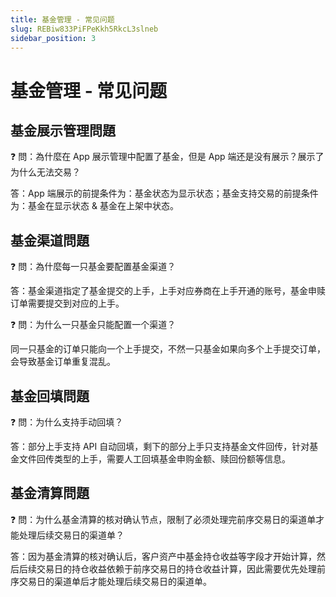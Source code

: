 ```yaml
---
title: 基金管理 - 常见问题
slug: REBiw833PiFPeKkh5RkcL3slneb
sidebar_position: 3
---
```



# 基金管理 - 常见问题

## 基金展示管理問題

<div class="callout callout-bg-2 callout-border-2">
<p>❓ 問：為什麼在 App 展示管理中配置了基金，但是 App 端还是没有展示？展示了为什么无法交易？</p>
</div>

答：App 端展示的前提条件为：基金状态为显示状态；基金支持交易的前提条件为：基金在显示状态 & 基金在上架中状态。

## 基金渠道問題

<div class="callout callout-bg-2 callout-border-2">
<p>❓ 問：為什麼每一只基金要配置基金渠道？</p>
</div>

答：基金渠道指定了基金提交的上手，上手对应券商在上手开通的账号，基金申赎订单需要提交到对应的上手。

<div class="callout callout-bg-2 callout-border-2">
<p>❓ 問：为什么一只基金只能配置一个渠道？</p>
</div>

同一只基金的订单只能向一个上手提交，不然一只基金如果向多个上手提交订单，会导致基金订单重复混乱。

## 基金回填問題

<div class="callout callout-bg-2 callout-border-2">
<p>❓ 問：为什么支持手动回填？</p>
</div>

答：部分上手支持 API 自动回填，剩下的部分上手只支持基金文件回传，针对基金文件回传类型的上手，需要人工回填基金申购金额、赎回份额等信息。

## 基金清算問題

<div class="callout callout-bg-2 callout-border-2">
<p>❓ 問：为什么基金清算的核对确认节点，限制了必须处理完前序交易日的渠道单才能处理后续交易日的渠道单？</p>
</div>

答：因为基金清算的核对确认后，客户资产中基金持仓收益等字段才开始计算，然后后续交易日的持仓收益依赖于前序交易日的持仓收益计算，因此需要优先处理前序交易日的渠道单后才能处理后续交易日的渠道单。

